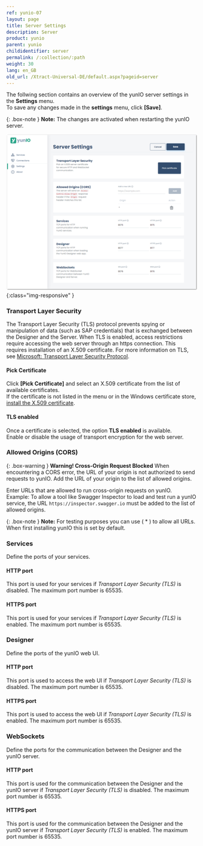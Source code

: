 ```yaml
---
ref: yunio-07
layout: page
title: Server Settings
description: Server
product: yunio
parent: yunio
childidentifier: server
permalink: /:collection/:path
weight: 30
lang: en_GB
old_url: /Xtract-Universal-DE/default.aspx?pageid=server
---
```

 

The follwing section contains an overview of the yunIO server settings in the **Settings** menu. <br>
To save any changes made in the **settings** menu, click **[Save]**.

{: .box-note }
**Note:** The changes are activated when restarting the yunIO server.

![Server-Settings](/img/content/yunio/Server-settings.png){:class="img-responsive" }


### Transport Layer Security

The Transport Layer Security (TLS) protocol prevents spying or manipulation of data (such as SAP credentials) that is exchanged between the Designer and the Server.
When TLS is enabled, access restrictions require accessing the web server through an https connection. This requires installation of an X.509 certificate.
For more information on TLS, see [Microsoft: Transport Layer Security Protocol](https://docs.microsoft.com/en-us/windows/win32/secauthn/transport-layer-security-protocol).


#### Pick Certificate
Click **[Pick Certificate]** and select an X.509 certificate from the list of available certificates.<br>
If the certificate is not listed in the menu or in the Windows certificate store, [install the X.509 certificate](./install-x.509-Certificate).

#### TLS enabled
Once a certificate is selected, the option **TLS enabled** is available.<br>
Enable or disable the usage of transport encryption for the web server.

### Allowed Origins (CORS)

{: .box-warning }
**Warning! Cross-Origin Request Blocked** When encountering a CORS error, the URL of your origin is not authorized to send requests to yunIO. Add the URL of your origin to the list of allowed origins.

Enter URLs that are allowed to run cross-origin requests on yunIO.<br>
Example: To allow a tool like Swagger Inspector to load and test run a yunIO service, the URL `https://inspector.swagger.io` must be added to the list of allowed origins.

{: .box-note }
**Note:** For testing purposes you can use ( * ) to allow all URLs. When first installing yunIO this is set by default.


### Services

Define the ports of your services. 

#### HTTP port
This port is used for your services if *Transport Layer Security (TLS)* is disabled. The maximum port number is 65535.

#### HTTPS port
This port is used for your services if *Transport Layer Security (TLS)* is enabled. The maximum port number is 65535.


### Designer

Define the ports of the yunIO web UI. 

#### HTTP port
This port is used to access the web UI if *Transport Layer Security (TLS)* is disabled. The maximum port number is 65535.

#### HTTPS port
This port is used to access the web UI if *Transport Layer Security (TLS)* is enabled. The maximum port number is 65535.


### WebSockets

Define the ports for the communication between the Designer and the yunIO server. 

#### HTTP port
This port is used for the communication between the Designer and the yunIO server if *Transport Layer Security (TLS)* is disabled. The maximum port number is 65535.

#### HTTPS port
This port is used for the communication between the Designer and the yunIO server if *Transport Layer Security (TLS)* is enabled. The maximum port number is 65535.
